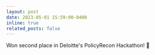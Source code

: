 ```yaml
---
layout: post
date: 2023-05-01 15:59:00-0400
inline: true
related_posts: false
---
```


Won second place in Deloitte\'s PolicyRecon Hackathon! 🥈
